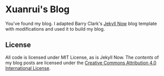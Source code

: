 # Xuanrui's Blog

You've found my blog. I adapted Barry Clark's [Jekyll Now](https://github.com/barryclark/jekyll-now)
blog template with modifications and used it to build my blog.

## License
All code is licensed under MIT License, as is Jekyll Now. The *contents* of my
blog posts are licensed under the [Creative Commons Attribution 4.0 International
License](https://creativecommons.org/licenses/by/4.0/legalcode).  
